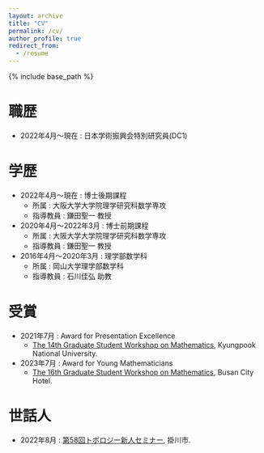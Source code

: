 ```yaml
---
layout: archive
title: "CV"
permalink: /cv/
author_profile: true
redirect_from:
  - /resume
---
```


{% include base_path %}

職歴
======
* 2022年4月～現在 : 日本学術振興会特別研究員(DC1)

学歴
======
* 2022年4月～現在 : 博士後期課程
  * 所属 : 大阪大学大学院理学研究科数学専攻
  * 指導教員 : 鎌田聖一 教授
* 2020年4月～2022年3月 : 博士前期課程
  * 所属 : 大阪大学大学院理学研究科数学専攻
  * 指導教員 : 鎌田聖一 教授
* 2016年4月～2020年3月 : 理学部数学科
  * 所属 : 岡山大学理学部数学科
  * 指導教員 : 石川佳弘 助教

受賞
======
* 2021年7月 : Award for Presentation Excellence
  * [The 14th Graduate Student Workshop on Mathematics](https://sites.google.com/view/syyang-2021-tapu-kook-and-gsw/home), Kyungpook National University.
* 2023年7月 : Award for Young Mathematicians
  * [The 16th Graduate Student Workshop on Mathematics](https://sites.google.com/view/2023-tapu-kook/home), Busan City Hotel.

世話人
======
* 2022年8月 : [第58回トポロジー新人セミナー](https://tfs2022.wixsite.com/tfs2022page), 掛川市.


<!--
Work experience
======
* Summer 2020: Teaching Assistant
  * Osaka University
  * Duties included: Tagging issues
  * Supervisor: Professor Git

* Fall 2015: Research Assistant
  * Github University
  * Duties included: Merging pull requests
  * Supervisor: Professor Hub

Skills
======
* Skill 1
* Skill 2
  * Sub-skill 2.1
  * Sub-skill 2.2
  * Sub-skill 2.3
* Skill 3

Publications
======
  <ul>{% for post in site.publications %}
    {% include archive-single-cv.html %}
  {% endfor %}</ul>

Talks
======
  <ul>{% for post in site.talks %}
    {% include archive-single-talk-cv.html %}
  {% endfor %}</ul>

Teaching
======
  <ul>{% for post in site.teaching %}
    {% include archive-single-cv.html %}
  {% endfor %}</ul>

Service and leadership
======
* Currently signed in to 43 different slack teams
-->
